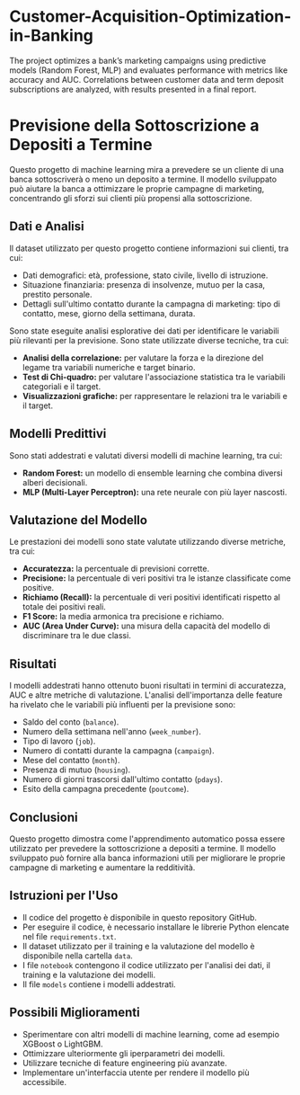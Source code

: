 # Customer-Acquisition-Optimization-in-Banking
The project optimizes a bank’s marketing campaigns using predictive models (Random Forest, MLP) and evaluates performance with metrics like accuracy and AUC. Correlations between customer data and term deposit subscriptions are analyzed, with results presented in a final report.



# Previsione della Sottoscrizione a Depositi a Termine

Questo progetto di machine learning mira a prevedere se un cliente di una banca sottoscriverà o meno un deposito a termine. Il modello sviluppato può aiutare la banca a ottimizzare le proprie campagne di marketing, concentrando gli sforzi sui clienti più propensi alla sottoscrizione.

## Dati e Analisi

Il dataset utilizzato per questo progetto contiene informazioni sui clienti, tra cui:

* Dati demografici: età, professione, stato civile, livello di istruzione.
* Situazione finanziaria: presenza di insolvenze, mutuo per la casa, prestito personale.
* Dettagli sull'ultimo contatto durante la campagna di marketing: tipo di contatto, mese, giorno della settimana, durata.

Sono state eseguite analisi esplorative dei dati per identificare le variabili più rilevanti per la previsione. Sono state utilizzate diverse tecniche, tra cui:

* **Analisi della correlazione:** per valutare la forza e la direzione del legame tra variabili numeriche e target binario.
* **Test di Chi-quadro:** per valutare l'associazione statistica tra le variabili categoriali e il target.
* **Visualizzazioni grafiche:** per rappresentare le relazioni tra le variabili e il target.

## Modelli Predittivi

Sono stati addestrati e valutati diversi modelli di machine learning, tra cui:

* **Random Forest:** un modello di ensemble learning che combina diversi alberi decisionali.
* **MLP (Multi-Layer Perceptron):** una rete neurale con più layer nascosti.

## Valutazione del Modello

Le prestazioni dei modelli sono state valutate utilizzando diverse metriche, tra cui:

* **Accuratezza:** la percentuale di previsioni corrette.
* **Precisione:** la percentuale di veri positivi tra le istanze classificate come positive.
* **Richiamo (Recall):** la percentuale di veri positivi identificati rispetto al totale dei positivi reali.
* **F1 Score:** la media armonica tra precisione e richiamo.
* **AUC (Area Under Curve):** una misura della capacità del modello di discriminare tra le due classi.

## Risultati

I modelli addestrati hanno ottenuto buoni risultati in termini di accuratezza, AUC e altre metriche di valutazione. L'analisi dell'importanza delle feature ha rivelato che le variabili più influenti per la previsione sono:

* Saldo del conto (`balance`).
* Numero della settimana nell'anno (`week_number`).
* Tipo di lavoro (`job`).
* Numero di contatti durante la campagna (`campaign`).
* Mese del contatto (`month`).
* Presenza di mutuo (`housing`).
* Numero di giorni trascorsi dall'ultimo contatto (`pdays`).
* Esito della campagna precedente (`poutcome`).

## Conclusioni

Questo progetto dimostra come l'apprendimento automatico possa essere utilizzato per prevedere la sottoscrizione a depositi a termine. Il modello sviluppato può fornire alla banca informazioni utili per migliorare le proprie campagne di marketing e aumentare la redditività.

## Istruzioni per l'Uso

* Il codice del progetto è disponibile in questo repository GitHub.
* Per eseguire il codice, è necessario installare le librerie Python elencate nel file `requirements.txt`.
* Il dataset utilizzato per il training e la valutazione del modello è disponibile nella cartella `data`.
* I file `notebook` contengono il codice utilizzato per l'analisi dei dati, il training e la valutazione dei modelli.
* Il file `models` contiene i modelli addestrati.

## Possibili Miglioramenti

* Sperimentare con altri modelli di machine learning, come ad esempio XGBoost o LightGBM.
* Ottimizzare ulteriormente gli iperparametri dei modelli.
* Utilizzare tecniche di feature engineering più avanzate.
* Implementare un'interfaccia utente per rendere il modello più accessibile.
